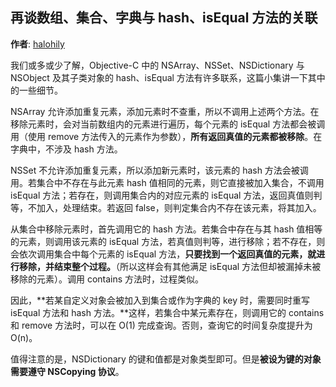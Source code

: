 再谈数组、集合、字典与 hash、isEqual 方法的关联
--------
**作者**: [halohily](https://weibo.com/halohily)

我们或多或少了解，Objective-C 中的 NSArray、NSSet、NSDictionary 与 NSObject 及其子类对象的 hash、isEqual 方法有许多联系，这篇小集讲一下其中的一些细节。

NSArray 允许添加重复元素，添加元素时不查重，所以不调用上述两个方法。在移除元素时，会对当前数组内的元素进行遍历，每个元素的 isEqual 方法都会被调用（使用 remove 方法传入的元素作为参数），**所有返回真值的元素都被移除**。在字典中，不涉及 hash 方法。

NSSet 不允许添加重复元素，所以添加新元素时，该元素的 hash 方法会被调用。若集合中不存在与此元素 hash 值相同的元素，则它直接被加入集合，不调用 isEqual 方法；若存在，则调用集合内的对应元素的 isEqual 方法，返回真值则判等，不加入，处理结束。若返回 false，则判定集合内不存在该元素，将其加入。

从集合中移除元素时，首先调用它的 hash 方法。若集合中存在与其 hash 值相等的元素，则调用该元素的 isEqual 方法，若真值则判等，进行移除；若不存在，则会依次调用集合中每个元素的 isEqual 方法，**只要找到一个返回真值的元素，就进行移除，并结束整个过程。**（所以这样会有其他满足 isEqual 方法但却被漏掉未被移除的元素）。调用 contains 方法时，过程类似。

因此，**若某自定义对象会被加入到集合或作为字典的 key 时，需要同时重写 isEqual 方法和 hash 方法。**这样，若集合中某元素存在，则调用它的 contains 和 remove 方法时，可以在 O(1) 完成查询。否则，查询它的时间复杂度提升为 O(n)。

值得注意的是，NSDictionary 的键和值都是对象类型即可。但是**被设为键的对象需要遵守 NSCopying 协议**。

